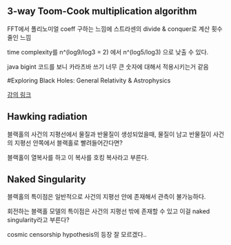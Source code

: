 ## 3-way Toom-Cook multiplication algorithm

FFT에서 폴리노미얼 coeff 구하는 느낌에 스트라센의 divide & conquer로 계산 횟수 줄인 느낌



time complexity를 n^(log9/log3 = 2) 에서 n^(log5/log3) 으로 낮출 수 있다.

java bigint 코드를 보니 카라츠바 쓰기 너무 큰 숫자에 대해서 적용시키는거 같음



#Exploring Black Holes: General Relativity & Astrophysics

[강의 링크](https://archive.org/details/MIT8.224S03)



## Hawking radiation

블랙홀의 사건의 지평선에서 물질과 반물질이 생성되었을때, 물질이 남고 반물질이 사건의 지평선 안쪽에서 블랙홀로 빨려들어간다면?

블랙홀이 열복사를 하고 이 복사를 호킹 복사라고 부른다.



## Naked Singularity

블랙홀의 특이점은 일반적으로 사건의 지평선 안에 존재해서 관측이 불가능하다.

회전하는 블랙홀 모델의 특이점은 사건의 지평선 밖에 존재할 수 있고 이걸 naked singularity라고 부른다?

cosmic censorship hypothesis의 등장 잘 모르겠다..